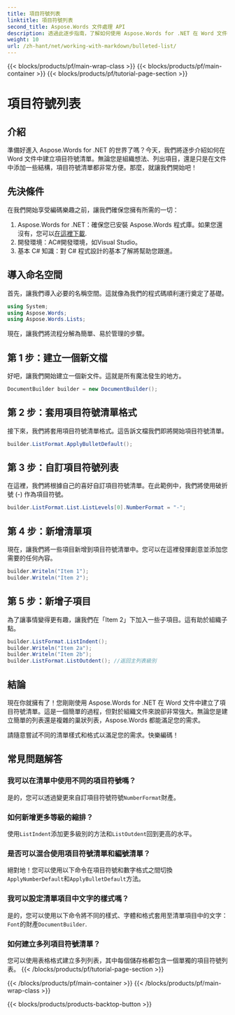 ```yaml
---
title: 項目符號列表
linktitle: 項目符號列表
second_title: Aspose.Words 文件處理 API
description: 透過此逐步指南，了解如何使用 Aspose.Words for .NET 在 Word 文件中建立和自訂項目符號清單。
weight: 10
url: /zh-hant/net/working-with-markdown/bulleted-list/
---
```


{{< blocks/products/pf/main-wrap-class >}}
{{< blocks/products/pf/main-container >}}
{{< blocks/products/pf/tutorial-page-section >}}

# 項目符號列表

## 介紹

準備好進入 Aspose.Words for .NET 的世界了嗎？今天，我們將逐步介紹如何在 Word 文件中建立項目符號清單。無論您是組織想法、列出項目，還是只是在文件中添加一些結構，項目符號清單都非常方便。那麼，就讓我們開始吧！

## 先決條件

在我們開始享受編碼樂趣之前，讓我們確保您擁有所需的一切：

1.  Aspose.Words for .NET：確保您已安裝 Aspose.Words 程式庫。如果您還沒有，您可以[在這裡下載](https://releases.aspose.com/words/net/).
2. 開發環境：AC#開發環境，如Visual Studio。
3. 基本 C# 知識：對 C# 程式設計的基本了解將幫助您跟進。

## 導入命名空間

首先，讓我們導入必要的名稱空間。這就像為我們的程式碼順利運行奠定了基礎。

```csharp
using System;
using Aspose.Words;
using Aspose.Words.Lists;
```

現在，讓我們將流程分解為簡單、易於管理的步驟。

## 第 1 步：建立一個新文檔

好吧，讓我們開始建立一個新文件。這就是所有魔法發生的地方。

```csharp
DocumentBuilder builder = new DocumentBuilder();
```

## 第 2 步：套用項目符號清單格式

接下來，我們將套用項目符號清單格式。這告訴文檔我們即將開始項目符號清單。

```csharp
builder.ListFormat.ApplyBulletDefault();
```

## 第 3 步：自訂項目符號列表

在這裡，我們將根據自己的喜好自訂項目符號清單。在此範例中，我們將使用破折號 (-) 作為項目符號。

```csharp
builder.ListFormat.List.ListLevels[0].NumberFormat = "-";
```

## 第 4 步：新增清單項

現在，讓我們將一些項目新增到項目符號清單中。您可以在這裡發揮創意並添加您需要的任何內容。

```csharp
builder.Writeln("Item 1");
builder.Writeln("Item 2");
```

## 第 5 步：新增子項目

為了讓事情變得更有趣，讓我們在「Item 2」下加入一些子項目。這有助於組織子點。

```csharp
builder.ListFormat.ListIndent();
builder.Writeln("Item 2a");
builder.Writeln("Item 2b");
builder.ListFormat.ListOutdent(); //返回主列表級別
```

## 結論

現在你就擁有了！您剛剛使用 Aspose.Words for .NET 在 Word 文件中建立了項目符號清單。這是一個簡單的過程，但對於組織文件來說卻非常強大。無論您是建立簡單的列表還是複雜的巢狀列表，Aspose.Words 都能滿足您的需求。

請隨意嘗試不同的清單樣式和格式以滿足您的需求。快樂編碼！

## 常見問題解答

### 我可以在清單中使用不同的項目符號嗎？
   是的，您可以透過變更來自訂項目符號符號`NumberFormat`財產。

### 如何新增更多等級的縮排？
   使用`ListIndent`添加更多級別的方法和`ListOutdent`回到更高的水平。

### 是否可以混合使用項目符號清單和編號清單？
   絕對地！您可以使用以下命令在項目符號和數字格式之間切換`ApplyNumberDefault`和`ApplyBulletDefault`方法。

### 我可以設定清單項目中文字的樣式嗎？
   是的，您可以使用以下命令將不同的樣式、字體和格式套用至清單項目中的文字：`Font`的財產`DocumentBuilder`.

### 如何建立多列項目符號清單？
   您可以使用表格格式建立多列列表，其中每個儲存格都包含一個單獨的項目符號列表。
{{< /blocks/products/pf/tutorial-page-section >}}

{{< /blocks/products/pf/main-container >}}
{{< /blocks/products/pf/main-wrap-class >}}

{{< blocks/products/products-backtop-button >}}
